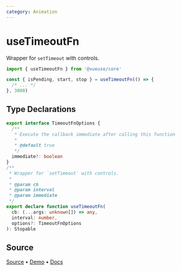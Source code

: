 ```yaml
---
category: Animation
---
```


# useTimeoutFn

Wrapper for `setTimeout` with controls.

```js
import { useTimeoutFn } from '@vueuse/core'

const { isPending, start, stop } = useTimeoutFn(() => {
  /* ... */
}, 3000)
```


<!--FOOTER_STARTS-->
## Type Declarations

```typescript
export interface TimeoutFnOptions {
  /**
   * Execute the callback immediate after calling this function
   *
   * @default true
   */
  immediate?: boolean
}
/**
 * Wrapper for `setTimeout` with controls.
 *
 * @param cb
 * @param interval
 * @param immediate
 */
export declare function useTimeoutFn(
  cb: (...args: unknown[]) => any,
  interval: number,
  options?: TimeoutFnOptions
): Stopable
```

## Source

[Source](https://github.com/vueuse/vueuse/blob/main/packages/shared/useTimeoutFn/index.ts) • [Demo](https://github.com/vueuse/vueuse/blob/main/packages/shared/useTimeoutFn/demo.vue) • [Docs](https://github.com/vueuse/vueuse/blob/main/packages/shared/useTimeoutFn/index.md)


<!--FOOTER_ENDS-->
